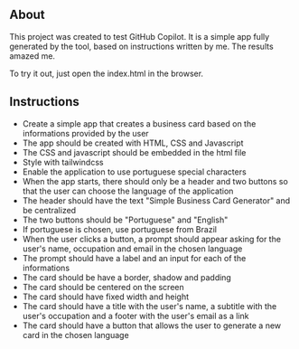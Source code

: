 ## About 

This project was created to test GitHub Copilot. It is a simple app fully generated by the tool, based on instructions written by me. The results amazed me. 

To try it out, just open the index.html in the browser.

## Instructions

- Create a simple app that creates a business card based on the informations provided by the user
- The app should be created with HTML, CSS and Javascript
- The CSS and javascript should be embedded in the html file
- Style with tailwindcss
- Enable the application to use portuguese special characters
- When the app starts, there should only be a header and two buttons so that the user can choose the language of the application
- The header should have the text "Simple Business Card Generator" and be centralized
- The two buttons should be "Portuguese" and "English"
- If portuguese is chosen, use portuguese from Brazil       
- When the user clicks a button, a prompt should appear asking for the user's name, occupation and email in the chosen language
- The prompt should have a label and an input for each of the informations 
- The card should be have a border, shadow and padding 
- The card should be centered on the screen
- The card should have fixed width and height
- The card should have a title with the user's name, a subtitle with the user's occupation and a footer with the user's email as a link
- The card should have a button that allows the user to generate a new card in the chosen language


